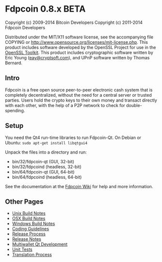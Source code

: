 Fdpcoin 0.8.x BETA
====================

Copyright (c) 2009-2014 Bitcoin Developers
Copyright (c) 2011-2014 Fdpcoin Developers

Distributed under the MIT/X11 software license, see the accompanying
file COPYING or http://www.opensource.org/licenses/mit-license.php.
This product includes software developed by the OpenSSL Project for use in the [OpenSSL Toolkit](http://www.openssl.org/). This product includes
cryptographic software written by Eric Young ([eay@cryptsoft.com](mailto:eay@cryptsoft.com)), and UPnP software written by Thomas Bernard.


Intro
---------------------
Fdpcoin is a free open source peer-to-peer electronic cash system that is
completely decentralized, without the need for a central server or trusted
parties.  Users hold the crypto keys to their own money and transact directly
with each other, with the help of a P2P network to check for double-spending.


Setup
---------------------
You need the Qt4 run-time libraries to run Fdpcoin-Qt. On Debian or Ubuntu:
	`sudo apt-get install libqtgui4`

Unpack the files into a directory and run:

- bin/32/fdpcoin-qt (GUI, 32-bit)
- bin/32/fdpcoind (headless, 32-bit)
- bin/64/fdpcoin-qt (GUI, 64-bit)
- bin/64/fdpcoind (headless, 64-bit)

See the documentation at the [Fdpcoin Wiki](http://fdpcoin.info)
for help and more information.


Other Pages
---------------------
- [Unix Build Notes](build-unix.md)
- [OSX Build Notes](build-osx.md)
- [Windows Build Notes](build-msw.md)
- [Coding Guidelines](coding.md)
- [Release Process](release-process.md)
- [Release Notes](release-notes.md)
- [Multiwallet Qt Development](multiwallet-qt.md)
- [Unit Tests](unit-tests.md)
- [Translation Process](translation_process.md)
